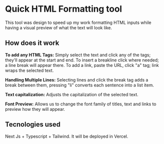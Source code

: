 # Quick HTML Formatting tool

This tool was design to speed up my work formatting HTML inputs while having a visual preview of what the text will look like.

## How does it work

**To add any HTML Tags:** Simply select the text and click any of the tags; they'll appear at the start and end. To insert a breakline click where needed; a line break will appear there. To add a link, paste the URL, click "a" tag; link wraps the selected text.

**Handling Multiple Lines:** Selecting lines and click the break tag adds a break between them, pressing "li" converts each sentence into a list item.

**Text capitalization:** Adjusts the capitalization of the selected text.

**Font Preview:** Allows us to change the font family of titles, text and links to preview how they will appear.

## Tecnologies used

Next Js + Typescript + Tailwind.
It will be deployed in Vercel.
